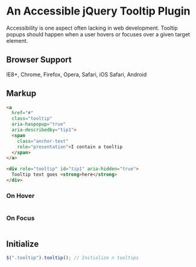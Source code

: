 # An Accessible jQuery Tooltip Plugin

Accessibility is one aspect often lacking in web development. Tooltip popups should happen when a user hovers or focuses over a given target element.

## Browser Support

IE8+, Chrome, Firefox, Opera, Safari, iOS Safari, Android

## Markup

```html
<a
  href="#"
  class="tooltip"
  aria-haspopup="true"
  aria-describedby="tip1">
  <span
    class="anchor-text"
    role="presentation">I contain a tooltip
  </span>
</a>

<div role="tooltip" id="tip1" aria-hidden="true">
  Tooltip text goes <strong>here</strong>
</div>
```
### On Hover
<p align="center">
  <img src="https://dl.dropboxusercontent.com/u/24799515/img_share/on_hover.jpg" alt="">
</p>

### On Focus
<p align="center">
  <img src="https://dl.dropboxusercontent.com/u/24799515/img_share/on_focus.jpg" alt="">
</p>


## Initialize

```javascript
$(".tooltip").tooltip(); // Initialize n tooltips
```
